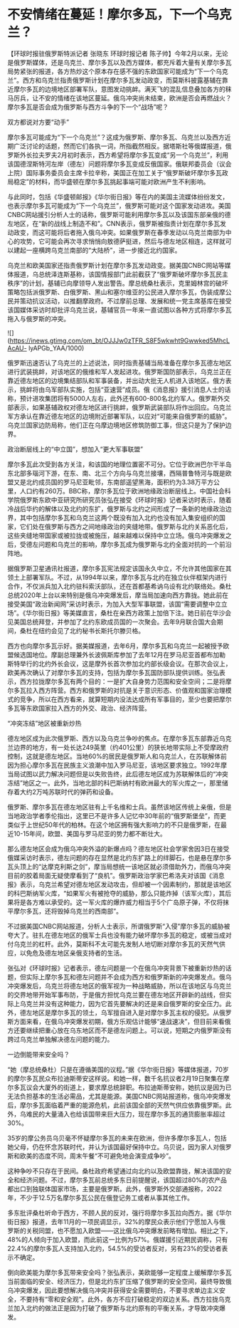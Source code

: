 # 不安情绪在蔓延！摩尔多瓦，下一个乌克兰？

【环球时报驻俄罗斯特派记者 张晓东 环球时报记者
陈子帅】今年2月以来，无论是俄罗斯媒体，还是乌克兰、摩尔多瓦以及西方媒体，都充斥着大量有关摩尔多瓦局势紧张的报道，各方热炒这个原本存在感不强的东欧国家可能成为“下一个乌克兰”。西方和乌克兰指责俄罗斯计划在摩尔多瓦发动政变，而莫斯科披露基辅在靠近摩尔多瓦的边境地区部署军队，意图发动挑衅。满天飞的混乱信息叠加各方的秣马厉兵，让不安的情绪在该地区蔓延。俄乌冲突尚未结束，欧洲是否会再燃战火？摩尔多瓦是否会成为俄罗斯与西方斗争的下一个“战场”呢？

双方都说对方要“动手”

摩尔多瓦可能成为“下一个乌克兰”？这成为俄罗斯、摩尔多瓦、乌克兰以及西方近期广泛讨论的话题，然而它们各执一词，所指截然相反。据塔斯社等俄媒报道，俄罗斯外长拉夫罗夫2月初时表示，西方希望将摩尔多瓦变成“另一个乌克兰”，利用该国德涅斯特河左岸（德左）问题将摩尔多瓦变成反俄国家。俄联邦委员会（议会上院）国际事务委员会主席卡拉辛称，美国正在加工关于“俄罗斯破坏摩尔多瓦政局稳定”的材料，而华盛顿在摩尔多瓦挑起事端可能对欧洲产生不利影响。

与此同时，包括《华盛顿邮报》《华尔街日报》等在内的美国主流媒体纷纷发文，也表示摩尔多瓦可能成为“下一个乌克兰”，俄罗斯可能对这个国家发动进攻。美国CNBC网站援引分析人士的话称，俄罗斯可能利用摩尔多瓦以及该国东部亲俄的德左地区，在“新的战线上制造不和”。CNN表示，俄罗斯被指责计划在摩尔多瓦发动政变，而这可能将后者拖入俄乌冲突。如果俄罗斯在春季发动以乌克兰南部为中心的攻势，它可能会再次寻求悄悄向敖德萨挺进，然后与德左地区相连，这样就可以建起一座横跨乌克兰南部的“大陆桥”，进一步接近北约国家。

乌克兰和欧美国家还指责俄罗斯计划在摩尔多瓦发动政变。据美国CNBC网站等媒体报道，乌总统泽连斯基称，该国情报部门此前截获了“俄罗斯破坏摩尔多瓦民主秩序”的计划，基辅已向摩领导人发出警告。摩总统桑杜表示，克里姆林宫的破坏策略包括派俄罗斯、白俄罗斯、黑山和塞尔维亚的公民进入摩尔多瓦，伪装成摩公民并策动抗议活动，以推翻摩政府。不过摩前总理、发展和统一党主席基库在接受该国媒体采访时却批评乌克兰说，基辅官员一年来一直试图以各种方式将摩尔多瓦拖入与俄罗斯的冲突。

![](https://inews.gtimg.com/om_bt/OJJJw0zTFR_S8F5wkwht9Gwwked5MhcLAcAU-
lyAPGb_YAA/1000)

俄罗斯迅速否认了乌克兰的上述说法，同时指责基辅当局准备在摩尔多瓦德左地区进行武装挑衅，对该地区的俄维和军人发起进攻。俄罗斯国防部表示，乌克兰正在靠近德左地区的边境集结部队和军事装备，并出动大批无人机进入该地区。俄方表示，挑衅将由乌军部队实施，包括“亚速营”成员。俄《消息报》援引消息人士的话称，预计进攻集团将有5000人左右，此外还有600-800名北约军人。俄罗斯外交部表示，如果基辅政权对德左地区进行挑衅，俄罗斯武装部队将作出回应。乌克兰军方承认在靠近德左地区的边境附近部署军队，以应对“可能来自俄罗斯的威胁”。乌克兰国家边防局称，他们正在乌摩边境地区修筑防御工事，但这只是为了保护边界。

政治断层线上的“中立国”，想加入“更大军事联盟”

摩尔多瓦此次受到各方关注，和该国的地理位置密不可分。它位于欧洲巴尔干半岛东北部多瑙河下游，在东、南、北三个方向与乌克兰接壤，西隔普鲁特河与既是欧盟又是北约成员国的罗马尼亚毗邻，东南部遥望黑海，面积约为3.38万平方公里，人口约有260万。BBC称，摩尔多瓦位于欧洲地缘政治断层线上。中国社会科学院俄罗斯东欧中亚研究所研究员张弘在接受《环球时报》记者采访时表示，随着冷战后华约的解体以及北约的东扩，俄罗斯与北约之间形成了一条新的地缘政治边界，其中包括摩尔多瓦和乌克兰这两个既没有加入北约也没有加入集安组织的国家，它们处在俄罗斯与西方之间地缘政治的夹缝地带。俄罗斯与北约关系恶化后，这些夹缝地带国家或被拉拢或被施压，越来越难以保持中立立场。俄乌冲突爆发之后，受德左问题和乌克兰的影响，摩尔多瓦成为俄罗斯与北约全面对抗的一个前沿阵地。

据俄罗斯卫星通讯社报道，摩尔多瓦宪法规定该国永久中立，不允许其他国家在其领土上部署军队。不过，从1994年以来，摩尔多瓦与北约在独立伙伴框架内进行合作，不仅派兵加入北约驻科索沃部队，还在首都基希讷乌设有北约联络处。桑杜总统2020年上台以来特别是俄乌冲突爆发后，摩当局加速向西方靠拢。她此前在接受美国“政治新闻网”采访时表示，为加入大型军事联盟，该国“需要调整中立立场”。《华尔街日报》等美媒直言，桑杜在亲西方政策上加倍下注。她日前在华沙会见美国总统拜登，并参加了北约东欧成员国的一次聚会。去年9月联合国大会期间，桑杜在纽约会见了北约秘书长斯托尔滕贝格。

西方也向摩尔多瓦示好。据美媒报道，去年6月，摩尔多瓦和乌克兰一起被授予欧盟候选国地位。摩副总理兼外长波佩斯库参加了去年12月在罗马尼亚首都布加勒斯特举行的北约外长会议，这是摩外长首次参加北约部长级会议。在那次会议上，欧美再次确认了对摩尔多瓦的支持，包括为摩尔多瓦国防部队提供训练。张弘表示，西方拉拢摩尔多瓦有两个目的：一是扩大自身势力范围和安全空间；二是将摩尔多瓦拉入西方阵营。西方和俄罗斯的对抗是关于意识形态、价值观和国家治理模式的竞争，所以在西方看来，就算短期内没法达成所有军事目的，至少也要把摩尔多瓦等东欧国家拉入西方的外交、政治、经济阵营。

“冲突冻结”地区被重新炒热

德左地区成为此次俄罗斯、西方以及乌克兰争吵的焦点。在摩尔多瓦东部靠近乌克兰边界的地方，有一处长达249英里（约401公里）的狭长地带实际上不受摩政府控制，这就是德左地区。当地60%的居民是俄罗斯人和乌克兰人，在苏联解体前因为担心摩尔多瓦在民族主义浪潮中加入罗马尼亚，该地区要求独立。1992年摩当局试图以武力解决问题但是以失败告终，此后德左地区成为苏联解体后的“冲突冻结”地区之一。此外，当地北部的科巴斯纳村有欧洲最大的军火库之一，那里储存着大约2万吨苏联时代的弹药和设备。

俄罗斯、摩尔多瓦在德左地区驻有上千名维和士兵。虽然该地区传统上亲俄，但是当地政治学者季伦指出，这里已不是许多人记忆中30年前的“俄罗斯堡垒”，而更类似于上世纪50年代的柏林。在这个地区拥有强大影响力的不只是俄罗斯，在最近10-15年间，欧盟、美国与罗马尼亚的势力都不断壮大。

那么德左地区会成为俄乌冲突外溢的新爆点吗？德左地区社会学家舍因3日在接受俄媒采访时表示，德左问题的存在显然是北约东扩路上的绊脚石，也是悬在摩尔多瓦头顶上的“达摩克利斯之剑”，摩当局想统一该地区就必须借助外力，而俄乌冲突目前的胶着局面无疑使摩看到了“良机”。俄罗斯政治学家巴希洛夫对该国《消息报》表示，乌克兰希望对德左地区发动攻击，但却被一个因素制约，那就是该地区的科巴斯纳军火库，“如果军火有被抢夺的威胁，那么只能炸掉（该军火库），其后果将是各方难以承受的。这一军火库的爆炸威力相当于5个广岛原子弹，不仅将抹平摩尔多瓦，还将毁掉乌克兰的西南部”。

不过据美国CNBC网站报道，分析人士表示，所谓俄罗斯“入侵”摩尔多瓦的威胁被夸大了。驻扎在德左地区的俄军士兵也没有能力破坏摩尔多瓦的稳定，或被当成对付乌克兰的杠杆。此外，莫斯科不太可能先发制人地切断对摩尔多瓦的天然气供应，以免危及德左地区亲俄支持者的生活。

张弘对《环球时报》记者表示，德左问题是一个在俄乌冲突背景下被重新炒热的话题，但实际上摩尔多瓦和德左问题并不会成为西方和俄罗斯新的冲突爆发点。俄乌冲突爆发后，乌克兰将德左地区的俄军视为一种战略威胁，所以在该地区与乌克兰的交界地带开始军事布防，于是俄方担忧乌克兰要在德左地区开辟新的战线，但实际上乌克兰并没有这种能力，因为它首先要解决的还是来自俄罗斯的安全压力。此外，德左地区是摩尔多瓦的领土，乌军擅自进入是对摩尔多瓦主权的侵犯。从俄罗斯方面来看，在俄乌冲突爆发初期，俄方乐观估计能够“速战速决”，但目前来看俄方还要继续把重心放在乌东地区而不是德左问题上。可以说，短期之内俄罗斯没有跨过乌克兰单独解决德左问题的能力。

一边倒能带来安全吗？

“她（摩总统桑杜）只是在遵循美国的议程。”据《华尔街日报》等媒体报道，70岁的摩尔多瓦民众布拉迪斯蒂安这样说。和她一样，数千名抗议者2月19日聚集在摩尔多瓦议会大厦外的街道上，要求摩总统辞职。布拉迪斯蒂安称，她抗议是因为已无法负担基本的生活必需品，尤其是能源。美国CNBC网站报道称，俄乌冲突爆发后，摩尔多瓦面临着严重的能源危机，此前该国全部的天然气供应依靠俄罗斯。此外，乌难民的大量涌入也给该国带来巨大压力，现在摩尔多瓦的通货膨胀率超过30%。

35岁的摩公务员乌贝毫不怀疑摩尔多瓦的未来在欧洲，但许多摩尔多瓦人，包括她父母，仍在怀念苏联时代，并认为该国最好保持中立。乌贝说，因为家人对俄罗斯和欧美的态度不同，周末午餐“不可避免地会演变成争吵”。

这种争吵不只存在于民间。桑杜政府希望通过向北约以及欧盟靠拢，解决该国的安全和经济问题。不过，摩尔多瓦前总统多东日前提醒说，该国超过80%的农产品都出口到独联体国家市场，主要是俄罗斯。此外，俄罗斯外交部通报称，2022年，不少于12.5万名摩尔多瓦公民在俄登记务工或者从事其他工作。

多东批评桑杜听命于西方，不顾人民的反对，强行将摩尔多瓦拉向西方。据《华尔街日报》报道，去年11月的一项民调显示，32%的摩民众表示他们宁愿加入与俄罗斯的关税同盟，也不愿加入欧盟——这比俄乌冲突爆发前略有增加。相比之下，48%的人倾向于加入欧盟，而此前这一比例为57%。俄媒援引近期民调称，只有22.4%的摩尔多瓦人支持加入北约，54.5%的受访者反对，另有23%的受访者表示不确定。

倒向欧美能为摩尔多瓦带来安全吗？张弘表示，美欧能够一定程度上缓解摩尔多瓦当前面临的安全、经济压力，但是北约东扩压缩了俄罗斯的安全空间，最终导致俄乌冲突爆发，因此要想解决俄乌冲突并获得安全需要明白，不要寻求单边主义安全，不要持有“零和安全观”。此外，各方不应打破稳定的双边关系。西方拉拢乌克兰加入北约的做法正是因为打破了俄罗斯与北约原有的平衡关系，才导致冲突爆发。

